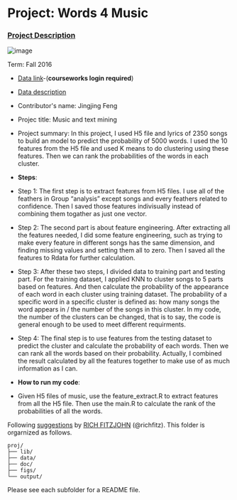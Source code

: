 # Project: Words 4 Music

### [Project Description](doc/Project4_desc.md)

![image](http://cdn.newsapi.com.au/image/v1/f7131c018870330120dbe4b73bb7695c?width=650)

Term: Fall 2016

+ [Data link](https://courseworks2.columbia.edu/courses/11849/files/folder/Project_Files?preview=763391)-(**courseworks login required**)
+ [Data description](doc/readme.html)
+ Contributor's name: Jingjing Feng
+ Projec title: Music and text mining
+ Project summary: In this project, I used H5 file and lyrics of 2350 songs to build an model to predict the probability of 5000 words. I used the 10 features from the H5 file and used K means to do clustering using these features. Then we can rank the probabilities of the words in each cluster.

+ **Steps**:

+ Step 1: The first step is to extract features from H5 files. I use all of the feathers in Group “analysis” except songs and every feathers related to confidence. Then I saved those features indivisually instead of combining them togather as just one vector.

+ Step 2: The second part is about feature engineering. After extracting all the features needed, I did some feature engineering, such as trying to make every feature in different songs has the same dimension, and finding missing values and setting them all to zero. Then I saved all the features to Rdata for further calculation.

+ Step 3: After these two steps, I divided data to training part and testing part. For the training dataset, I applied KNN to cluster songs to 5 parts based on features. And then calculate the probability of the appearance of each word in each cluster using training dataset. The probability of a specific word in a specific cluster is defined as: how many songs the word appears in / the number of the songs in this cluster. In my code, the number of the clusters can be changed, that is to say, the code is general enough to be used to meet different requirments.

+ Step 4: The final step is to use features from the testing dataset to predict the cluster and calculate the probability of each words. Then we can rank all the words based on their probability. Actually, I combined the result calculated by all the features together to make use of as much information as I can.


+ **How to run my code**: 

+ Given H5 files of music, use the feature_extract.R to extract features from all the H5 file. Then use the main.R to calculate the rank of the probabilities of all the words.

Following [suggestions](http://nicercode.github.io/blog/2013-04-05-projects/) by [RICH FITZJOHN](http://nicercode.github.io/about/#Team) (@richfitz). This folder is orgarnized as follows.

```
proj/
├── lib/
├── data/
├── doc/
├── figs/
└── output/
```

Please see each subfolder for a README file.
